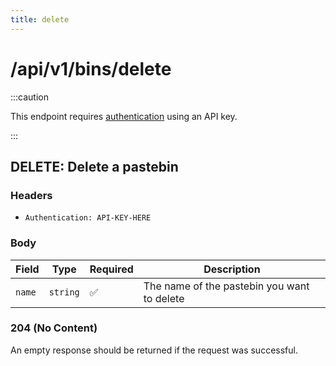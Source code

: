 ```yaml
---
title: delete
---
```


# /api/v1/bins/delete

:::caution

This endpoint requires [authentication](/docs/api/intro#authentication) using an API key.

:::

## DELETE: Delete a pastebin

### Headers

-   `Authentication: API-KEY-HERE`

### Body

| Field  | Type     | Required | Description                                 |
| ------ | -------- | -------- | ------------------------------------------- |
| `name` | `string` | ✅       | The name of the pastebin you want to delete |

### 204 (No Content)

An empty response should be returned if the request was successful.
